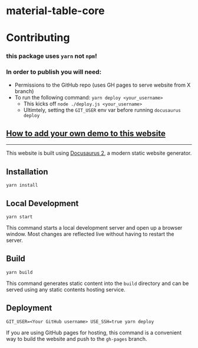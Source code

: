 # material-table-core

# Contributing 

### this package uses `yarn` not `npm`!

### In order to publish you will need:

- Permissions to the GitHub repo (uses GH pages to serve website from X branch)
- To run the following command: `yarn deploy <your_username>`
  - This kicks off `node ./deploy.js <your_username>`
  - Ultimtely, setting the `GIT_USER` env var before running `docusaurus deploy`

## [How to add your own demo to this website](https://material-table-core.com/demos#how-to-add-demo)

---

This website is built using [Docusaurus 2](https://v2.docusaurus.io/), a modern static website generator.

## Installation

```console
yarn install
```

## Local Development

```console
yarn start
```

This command starts a local development server and open up a browser window. Most changes are reflected live without having to restart the server.

## Build

```console
yarn build
```

This command generates static content into the `build` directory and can be served using any static contents hosting service.

## Deployment

```console
GIT_USER=<Your GitHub username> USE_SSH=true yarn deploy
```

If you are using GitHub pages for hosting, this command is a convenient way to build the website and push to the `gh-pages` branch.
